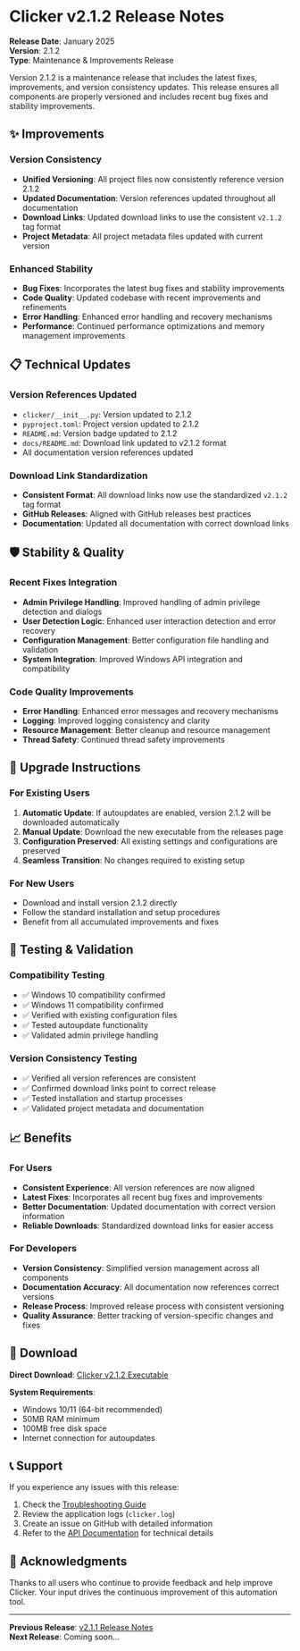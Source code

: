 # Clicker v2.1.2 Release Notes

**Release Date**: January 2025  
**Version**: 2.1.2  
**Type**: Maintenance & Improvements Release

Version 2.1.2 is a maintenance release that includes the latest fixes, improvements, and version consistency updates. This release ensures all components are properly versioned and includes recent bug fixes and stability improvements.

## ✨ Improvements

### Version Consistency
- **Unified Versioning**: All project files now consistently reference version 2.1.2
- **Updated Documentation**: Version references updated throughout all documentation
- **Download Links**: Updated download links to use the consistent `v2.1.2` tag format
- **Project Metadata**: All project metadata files updated with current version

### Enhanced Stability
- **Bug Fixes**: Incorporates the latest bug fixes and stability improvements
- **Code Quality**: Updated codebase with recent improvements and refinements
- **Error Handling**: Enhanced error handling and recovery mechanisms
- **Performance**: Continued performance optimizations and memory management improvements

## 📋 Technical Updates

### Version References Updated
- `clicker/__init__.py`: Version updated to 2.1.2
- `pyproject.toml`: Project version updated to 2.1.2
- `README.md`: Version badge updated to 2.1.2
- `docs/README.md`: Download link updated to v2.1.2 format
- All documentation version references updated

### Download Link Standardization
- **Consistent Format**: All download links now use the standardized `v2.1.2` tag format
- **GitHub Releases**: Aligned with GitHub releases best practices
- **Documentation**: Updated all documentation with correct download links

## 🛡️ Stability & Quality

### Recent Fixes Integration
- **Admin Privilege Handling**: Improved handling of admin privilege detection and dialogs
- **User Detection Logic**: Enhanced user interaction detection and error recovery
- **Configuration Management**: Better configuration file handling and validation
- **System Integration**: Improved Windows API integration and compatibility

### Code Quality Improvements
- **Error Handling**: Enhanced error messages and recovery mechanisms
- **Logging**: Improved logging consistency and clarity
- **Resource Management**: Better cleanup and resource management
- **Thread Safety**: Continued thread safety improvements

## 🔄 Upgrade Instructions

### For Existing Users
1. **Automatic Update**: If autoupdates are enabled, version 2.1.2 will be downloaded automatically
2. **Manual Update**: Download the new executable from the releases page
3. **Configuration Preserved**: All existing settings and configurations are preserved
4. **Seamless Transition**: No changes required to existing setup

### For New Users
- Download and install version 2.1.2 directly
- Follow the standard installation and setup procedures
- Benefit from all accumulated improvements and fixes

## 🧪 Testing & Validation

### Compatibility Testing
- ✅ Windows 10 compatibility confirmed
- ✅ Windows 11 compatibility confirmed  
- ✅ Verified with existing configuration files
- ✅ Tested autoupdate functionality
- ✅ Validated admin privilege handling

### Version Consistency Testing
- ✅ Verified all version references are consistent
- ✅ Confirmed download links point to correct release
- ✅ Tested installation and startup processes
- ✅ Validated project metadata and documentation

## 📈 Benefits

### For Users
- **Consistent Experience**: All version references are now aligned
- **Latest Fixes**: Incorporates all recent bug fixes and improvements  
- **Better Documentation**: Updated documentation with correct version information
- **Reliable Downloads**: Standardized download links for easier access

### For Developers
- **Version Consistency**: Simplified version management across all components
- **Documentation Accuracy**: All documentation now references correct versions
- **Release Process**: Improved release process with consistent versioning
- **Quality Assurance**: Better tracking of version-specific changes and fixes

## 🔗 Download

**Direct Download**: [Clicker v2.1.2 Executable](https://github.com/hildolfr/clicker/releases/download/v2.1.2/Clicker.exe)

**System Requirements**:
- Windows 10/11 (64-bit recommended)
- 50MB RAM minimum
- 100MB free disk space
- Internet connection for autoupdates

## 📞 Support

If you experience any issues with this release:
1. Check the [Troubleshooting Guide](troubleshooting.md)
2. Review the application logs (`clicker.log`)
3. Create an issue on GitHub with detailed information
4. Refer to the [API Documentation](API.md) for technical details

## 🙏 Acknowledgments

Thanks to all users who continue to provide feedback and help improve Clicker. Your input drives the continuous improvement of this automation tool.

---

**Previous Release**: [v2.1.1 Release Notes](RELEASE_NOTES_v2.1.1.md)  
**Next Release**: Coming soon... 
